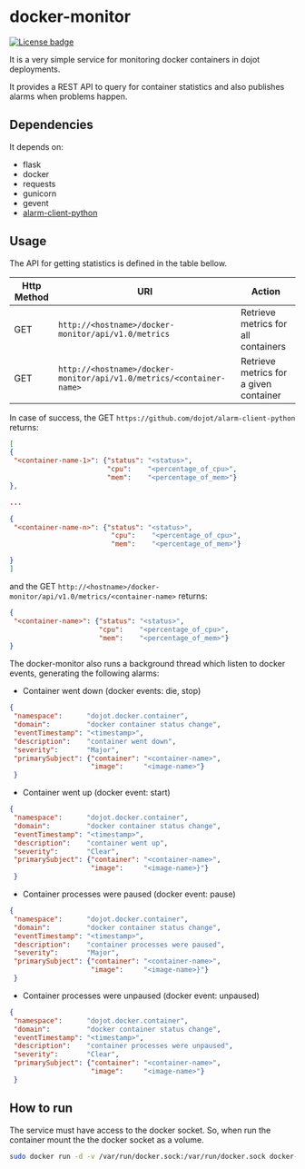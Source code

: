# docker-monitor


[![License badge](https://img.shields.io/badge/license-GPL-blue.svg)](https://opensource.org/licenses/GPL-3.0)

It is a very simple service for monitoring docker containers in dojot deployments.

It provides a REST API to query for container statistics and also publishes alarms when
problems happen.


## Dependencies

It depends on:

- flask
- docker
- requests
- gunicorn
- gevent
- [alarm-client-python](https://github.com/dojot/alarm-client-python)

## Usage

The API for getting statistics is defined in the table bellow. 

| Http Method   | URI                                                                 | Action                                |
| ------------- |---------------------------------------------------------------------| --------------------------------------|
| GET           | `http://<hostname>/docker-monitor/api/v1.0/metrics`                 | Retrieve metrics for all containers   |
| GET           | `http://<hostname>/docker-monitor/api/v1.0/metrics/<container-name>`| Retrieve metrics for a given container|


In case of success, the GET `https://github.com/dojot/alarm-client-python` returns:
```json
[
{
 "<container-name-1>": {"status": "<status>",
                        "cpu":    "<percentage_of_cpu>",
                        "mem":    "<percentage_of_mem>"}
},

...

{
 "<container-name-n>": {"status": "<status>",
                         "cpu":    "<percentage_of_cpu>",
                         "mem":    "<percentage_of_mem>"}

}
]
```
 
and the GET `http://<hostname>/docker-monitor/api/v1.0/metrics/<container-name>` returns:

```json
{
 "<container-name>": {"status": "<status>",
                      "cpu":    "<percentage_of_cpu>",
                      "mem":    "<percentage_of_mem>"}
}
```

The docker-monitor also runs a background thread which listen to docker events, generating the following alarms:

- Container went down (docker events: die, stop)
```json
{
 "namespace":      "dojot.docker.container",
 "domain":         "docker container status change",
 "eventTimestamp": "<timestamp>",
 "description":    "container went down",
 "severity":       "Major",
 "primarySubject": {"container": "<container-name>",
                    "image":     "<image-name>"}
 }
```

- Container went up (docker event: start)
```json
{
 "namespace":      "dojot.docker.container",
 "domain":         "docker container status change",
 "eventTimestamp": "<timestamp>",
 "description":    "container went up",
 "severity":       "Clear",
 "primarySubject": {"container": "<container-name>",
                    "image":     "<image-name>}"}
 }
```

- Container processes were paused (docker event: pause)
```json
{
 "namespace":      "dojot.docker.container",
 "domain":         "docker container status change",
 "eventTimestamp": "<timestamp>",
 "description":    "container processes were paused",
 "severity":       "Major",
 "primarySubject": {"container": "<container-name>",
                    "image":     "<image-name>}"}
 }
```

- Container processes were unpaused (docker event: unpaused)
```json
{
 "namespace":      "dojot.docker.container",
 "domain":         "docker container status change",
 "eventTimestamp": "<timestamp>",
 "description":    "container processes were unpaused",
 "severity":       "Clear",
 "primarySubject": {"container": "<container-name>",
                    "image":     "<image-name>"}
 }
```

## How to run

The service must have access to the docker socket. So, when run the container mount
the the docker socket as a volume.

```bash
sudo docker run -d -v /var/run/docker.sock:/var/run/docker.sock docker-monitor
```


